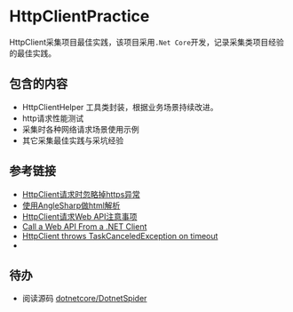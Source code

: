 # HttpClientPractice
HttpClient采集项目最佳实践，该项目采用`.Net Core`开发，记录采集类项目经验的最佳实践。

## 包含的内容
 - HttpClientHelper 工具类封装，根据业务场景持续改进。
 - http请求性能测试
 - 采集时各种网络请求场景使用示例
 - 其它采集最佳实践与采坑经验

## 参考链接
 - [HttpClient请求时忽略掉https异常](https://stackoverflow.com/questions/18102321/security-authentication-authenticationexception-the-remote-certificate-is-inval)
 - [使用AngleSharp做html解析](https://www.cnblogs.com/cgzl/p/8970582.html)
 - [HttpClient请求Web API注意事项](http://www.cnblogs.com/seriawei/archive/2018/07/18/9328998.html)
 - [Call a Web API From a .NET Client](https://docs.microsoft.com/en-us/aspnet/web-api/overview/advanced/calling-a-web-api-from-a-net-client)
 - [HttpClient throws TaskCanceledException on timeout](https://github.com/dotnet/corefx/issues/20296)
 - []()

## 待办
 - 阅读源码 [dotnetcore/DotnetSpider](https://github.com/dotnetcore/DotnetSpider)